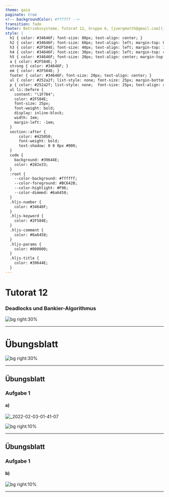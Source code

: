 ```yaml
---
theme: gaia
paginate: true
<!-- backgroundColor: #ffffff -->
transition: fade
footer: Betriebssysteme, Tutorat 12, Gruppe 6, [juergmatth@gmail.com](juertmatth@gmail.com), Universität Freiburg Technische Fakultät
style: |
  h1 { color: #34646F; font-size: 80px; text-align: center; }
  h2 { color: #34646F; font-size: 60px; text-align: left; margin-top: 0px; margin-bottom: 0px; line-height: 0px; line-height: 60px;}
  h3 { color: #2F584E; font-size: 40px; text-align: left; margin-top: 10px; margin-bottom: 20px; line-height: 40px;}
  h4 { color: #34646F; font-size: 30px; text-align: left; margin-top: 40px; margin-bottom: 30px; line-height: 0px; font-weight: normal; }
  h5 { color: #34646F; font-size: 20px; text-align: center; margin-top: 0px; margin-bottom: 20px; line-height: 0px; font-weight: normal; }
  a { color: #2F584E; }
  strong { color: #34646F; }
  em { color: #2F584E; }
  footer { color: #34646F; font-size: 20px; text-align: center; }
  ul { color: #252a2f; list-style: none; font-size: 25px; margin-bottom: 0px; }
  p { color: #252a2f; list-style: none;  font-size: 25px; text-align: center; margin-top: 0px; }
  ul li::before {
    content: "\1F784";
    color: #2F584E;
    font-size: 25px;
    font-weight: bold;
    display: inline-block;
    width: 1em;
    margin-left: -1em;
  }
  section::after {
      color: #425050;
      font-weight: bold;
      text-shadow: 0 0 0px #000;
  }
  code {
    background: #39644E;
    color: #282e33;
  }
  :root {
    --color-background: #ffffff;
    --color-foreground: #BC642B;
    --color-highlight: #F96;
    --color-dimmed: #6a6458;
  }
  .hljs-number {
    color: #34646F;
  }
  .hljs-keyword {
    color: #2F584E;
  }
  .hljs-comment {
    color: #6a6458;
  }
  .hljs-params {
    color: #000000;
  }
  .hljs-title {
    color: #39644E;
  }
---
```


# Tutorat 12 <!--fit-->
### Deadlocks und Bankier-Algorithmus <!--fit-->

<!--_class: lead-->
<!--big-->
![bg right:30%](_resources/background_2.png)

---

# Übungsblatt

<!--_class: lead-->
<!--big-->
![bg right:30%](_resources/background_2.png)
<!-- _backgroundColor: #000D0D; -->

---

## Übungsblatt
### Aufgabe 1
#### a)
![_2022-02-03-01-41-07](_resources/_2022-02-03-01-41-07.png)

<!--small-->
![bg right:10%](_resources/background.png)

---

## Übungsblatt
### Aufgabe 1
#### b)

<!--small-->
![bg right:10%](_resources/background.png)

---
